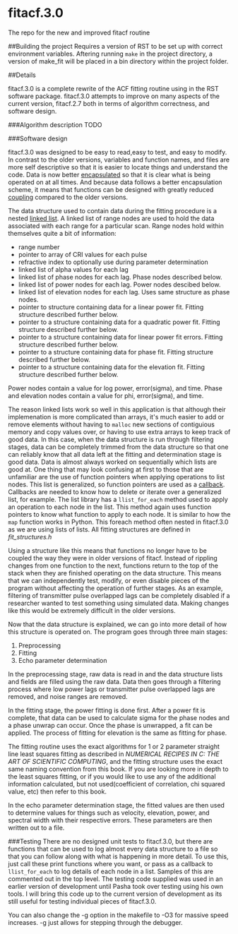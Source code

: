 # fitacf.3.0
The repo for the new and improved fitacf routine

##Building the project
Requires a version of RST to be set up with correct environment variables. Aftering running `make` in the project directory, a version of make_fit will be placed in a bin directory within the project folder.

##Details

fitacf.3.0 is a complete rewrite of the ACF fitting routine using in the RST software package. fitacf.3.0 attempts to improve on many aspects of the current version, fitacf.2.7 both in terms of algorithm correctness, and software design.

###Algorithm description
TODO

###Software design

fitacf.3.0 was designed to be easy to read,easy to test, and easy to modify. In contrast to the older versions, variables and function names, and files are more self descriptive so that it is easier to locate things and understand the code. Data is now better [encapsulated](https://en.wikipedia.org/wiki/Encapsulation_(computer_programming)) so that it is clear what is being operated on at all times. And because data follows a better encapsulation scheme, it means that functions can be designed with greatly reduced [coupling](https://en.wikipedia.org/wiki/Coupling_(computer_programming)) compared to the older versions.

The data structure used to contain data during the fitting procedure is a nested [linked list](https://en.wikipedia.org/wiki/Linked_list). A linked list of range nodes are used to hold the data associated with each range for a particular scan. Range nodes hold within themselves quite a bit of information:
+ range number
+ pointer to array of CRI values for each pulse
+ refractive index to optionally use during parameter determination
+ linked list of alpha values for each lag
+ linked list of phase nodes for each lag. Phase nodes described below.
+ linked list of power nodes for each lag. Power nodes descibed below.
+ linked list of elevation nodes for each lag. Uses same structure as phase nodes.
+ pointer to structure containing data for a linear power fit. Fitting structure described further below.
+ pointer to a structure containing data for a quadratic power fit. Fitting structure described further below.
+ pointer to a structure containing data for linear power fit errors. Fitting structure described further below.
+ pointer to a structure containing data for phase fit. Fitting structure described further below.
+ pointer to a structure containing data for the elevation fit. Fitting structure described further below.

Power nodes contain a value for log power, error(sigma), and time. Phase and elevation nodes contain a value for phi, error(sigma), and time. 

The reason linked lists work so well in this application is that although their implemenation is more complicated than arrays, it's much easier to add or remove elements without having to `malloc` new sections of contiguious memory and copy values over, or having to use extra arrays to keep track of good data. In this case, when the data structure is run through filtering stages, data can be completely trimmed from the data structure so that one can reliably know that all data left at the fitting and determination stage is good data. Data is almost always worked on sequentially which lists are good at. One thing that may look confusing at first to those that are unfamiliar are the use of function pointers when applying operations to list nodes. This list is generalized, so function pointers are used as a [callback](https://en.wikipedia.org/wiki/Callback_(computer_programming)). Callbacks are needed to know how to delete or iterate over a generalized list, for example. The list library has a `llist_for_each` method used to apply an operation to each node in the list. This method again uses function pointers to know what function to apply to each node. It is similar to how the `map` function works in Python. This foreach method often nested in fitacf.3.0 as we are using lists of lists. All fitting structures are defined in *fit_structures.h* 

Using a structure like this means that functions no longer have to be coupled the way they were in older versions of fitacf. Instead of rippling changes from one function to the next, functions return to the top of the stack when they are finished operating on the data structure. This means that we can independently test, modify, or even disable pieces of the program without affecting the operation of further stages. As an example, filtering of transmitter pulse overlapped lags can be completely disabled if a researcher wanted to test something using simulated data. Making changes like this would be extremely difficult in the older versions.

Now that the data structure is explained, we can go into more detail of how this structure is operated on. The program goes through three main stages:

1. Preprocessing
2. Fitting
3. Echo parameter determination

In the preprocessing stage, raw data is read in and the data structure lists and fields are filled using the raw data. Data then goes through a filtering process where low power lags or transmitter pulse overlapped lags are removed, and noise ranges are removed.

In the fitting stage, the power fitting is done first. After a power fit is complete, that data can be used to calculate sigma for the phase nodes and a phase unwrap can occur. Once the phase is unwrapped, a fit can be applied. The process of fitting for elevation is the same as fitting for phase. 

The fitting routine uses the exact algorithms for 1 or 2 parameter straight line least squares fitting as described in *NUMERICAL RECIPES IN C: THE ART OF SCIENTIFIC COMPUTING*, and the fitting structure uses the exact same naming convention from this book. If you are looking more in depth to the least squares fitting, or if you would like to use any of the additional information calculated, but not used(coefficient of correlation, chi squared value, etc) then refer to this book.

In the echo parameter determination stage, the fitted values are then used to determine values for things such as velocity, elevation, power, and spectral width with their respective errors. These parameters are then written out to a file.

###Testing
There are no designed unit tests to fitacf.3.0, but there are functions that can be used to log almost every data structure to a file so that you can follow along with what is happening in more detail. To use this, just call these print functions where you want, or pass as a callback to `llist_for_each` to log details of each node in a list. Samples of this are commented out in the top level. The testing code supplied was used in an earlier version of development until Pasha took over testing using his own tools. I will bring this code up to the current version of development as its still useful for testing individual pieces of fitacf.3.0.

You can also change the -g option in the makefile to -O3 for massive speed increases. -g just allows for stepping through the debugger.


